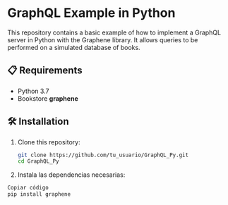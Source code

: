 # GraphQL Example in Python

This repository contains a basic example of how to implement a GraphQL server in Python with the Graphene library. It allows queries to be performed on a simulated database of books.
## 📋 Requirements

- Python 3.7 
- Bookstore **graphene**

## 🛠 Installation

1. Clone this repository:
   ```bash
   git clone https://github.com/tu_usuario/GraphQL_Py.git
   cd GraphQL_Py
   
2. Instala las dependencias necesarias:
  ```bash
  Copiar código
  pip install graphene

